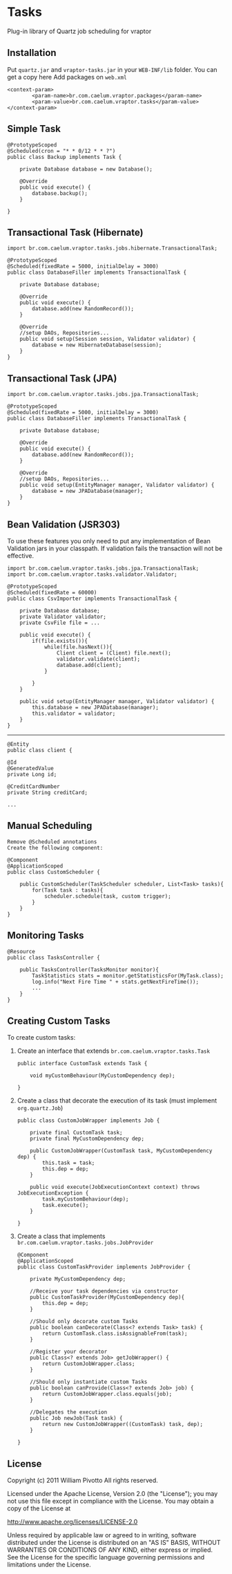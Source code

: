 Tasks
======

Plug-in library of Quartz job scheduling for vraptor 

Installation 
--------

Put `quartz.jar` and `vraptor-tasks.jar` in your `WEB-INF/lib` folder. You can get a copy here
Add packages on `web.xml`

	<context-param>
        	<param-name>br.com.caelum.vraptor.packages</param-name>
	        <param-value>br.com.caelum.vraptor.tasks</param-value>
    </context-param>
    
Simple Task 
--------   

	@PrototypeScoped
	@Scheduled(cron = "* * 0/12 * * ?")
	public class Backup implements Task {

		private Database database = new Database();

		@Override
		public void execute() {
			database.backup();
		}

	}


Transactional Task (Hibernate)
--------

	import br.com.caelum.vraptor.tasks.jobs.hibernate.TransactionalTask;
	
	@PrototypeScoped
	@Scheduled(fixedRate = 5000, initialDelay = 3000)
	public class DatabaseFiller implements TransactionalTask {

		private Database database;

		@Override
		public void execute() {
			database.add(new RandomRecord());
		}

		@Override
		//setup DAOs, Repositories...
		public void setup(Session session, Validator validator) {
			database = new HibernateDatabase(session);
		}
	}
	
Transactional Task (JPA)
--------

	import br.com.caelum.vraptor.tasks.jobs.jpa.TransactionalTask;
	
	@PrototypeScoped
	@Scheduled(fixedRate = 5000, initialDelay = 3000)
	public class DatabaseFiller implements TransactionalTask {

		private Database database;

		@Override
		public void execute() {
			database.add(new RandomRecord());
		}

		@Override
		//setup DAOs, Repositories...
		public void setup(EntityManager manager, Validator validator) {
			database = new JPADatabase(manager);
		}
	}

Bean Validation (JSR303)	
--------

To use these features you only need to put any implementation of Bean Validation jars in your classpath.
If validation fails the transaction will not be effective. 

	import br.com.caelum.vraptor.tasks.jobs.jpa.TransactionalTask;
	import br.com.caelum.vraptor.tasks.validator.Validator;
	
	@PrototypeScoped
	@Scheduled(fixedRate = 60000)
	public class CsvImporter implements TransactionalTask {

		private Database database;
		private Validator validator;
		private CsvFile file = ...

		public void execute() {
			if(file.exists()){
				while(file.hasNext()){
					Client client = (Client) file.next();
					validator.validate(client);
					database.add(client);
				}
			
			}
		}

		public void setup(EntityManager manager, Validator validator) {
			this.database = new JPADatabase(manager);
			this.validator = validator;
		}
	}

--------

	@Entity
	public class client {
	
	@Id
	@GeneratedValue
	private Long id;
	
	@CreditCardNumber
	private String creditCard;
	
	...
	
	
Manual Scheduling
--------
	
	Remove @Scheduled annotations
	Create the following component: 
	
	@Component
	@ApplicationScoped
	public class CustomScheduler {

		public CustomScheduler(TaskScheduler scheduler, List<Task> tasks){
			for(Task task : tasks){
				scheduler.schedule(task, custom trigger);
			}
		}
	}
	
Monitoring Tasks 
--------
	
	@Resource
	public class TasksController {

		public TasksController(TasksMonitor monitor){
			TaskStatistics stats = monitor.getStatisticsFor(MyTask.class);
			log.info("Next Fire Time " + stats.getNextFireTime());
			...
		}
	}
	
Creating Custom Tasks 
--------

To create custom tasks: 

1.	Create an interface that extends `br.com.caelum.vraptor.tasks.Task`

		public interface CustomTask extends Task {
		
			void myCustomBehaviour(MyCustomDependency dep); 
			
		}
	
2.	Create a class that decorate the execution of its task (must implement `org.quartz.Job`)

		public class CustomJobWrapper implements Job {
	
			private final CustomTask task;
			private final MyCustomDependency dep;
		
			public CustomJobWrapper(CustomTask task, MyCustomDependency dep) {
				this.task = task;
				this.dep = dep;
			}
		
			public void execute(JobExecutionContext context) throws JobExecutionException {
				task.myCustomBehaviour(dep);
				task.execute();
			}
	
		}

3.	Create a class that implements `br.com.caelum.vraptor.tasks.jobs.JobProvider`

		@Component
		@ApplicationScoped
		public class CustomTaskProvider implements JobProvider {
	
			private MyCustomDependency dep;
			
			//Receive your task dependencies via constructor
			public CustomTaskProvider(MyCustomDependency dep){
				this.dep = dep;
			}
			
			//Should only decorate custom Tasks 
			public boolean canDecorate(Class<? extends Task> task) {
				return CustomTask.class.isAssignableFrom(task);
			}
			
			//Register your decorator 
			public Class<? extends Job> getJobWrapper() {
				return CustomJobWrapper.class;
			}
			
			//Should only instantiate custom Tasks 
			public boolean canProvide(Class<? extends Job> job) {
				return CustomJobWrapper.class.equals(job);
			}
	
			//Delegates the execution
			public Job newJob(Task task) {
				return new CustomJobWrapper((CustomTask) task, dep);
			}
	
		}

License
--------
Copyright (c) 2011 William Pivotto
All rights reserved.

Licensed under the Apache License, Version 2.0 (the "License"); 
you may not use this file except in compliance with the License. 
You may obtain a copy of the License at 

http://www.apache.org/licenses/LICENSE-2.0 

Unless required by applicable law or agreed to in writing, software 
distributed under the License is distributed on an "AS IS" BASIS, 
WITHOUT WARRANTIES OR CONDITIONS OF ANY KIND, either express or implied. 
See the License for the specific language governing permissions and 
limitations under the License.
